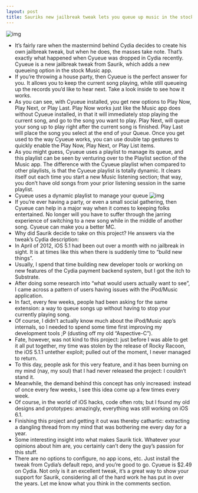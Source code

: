 ```yaml
---
layout: post
title: Sauriks new jailbreak tweak lets you queue up music in the stock Music app
---
```

![img](http://media.idownloadblog.com/wp-content/uploads/2013/03/Cyueue-Featured.png)
* It’s fairly rare when the mastermind behind Cydia decides to create his own jailbreak tweak, but when he does, the masses take note. That’s exactly what happened when Cyueue was dropped in Cydia recently. Cyueue is a new jailbreak tweak from Saurik, which adds a new queueing option in the stock Music app.
* If you’re throwing a house party, then Cyueue is the perfect answer for you. It allows you to keep the current song playing, while still queueing up the records you’d like to hear next. Take a look inside to see how it works.
* As you can see, with Cyueue installed, you get new options to Play Now, Play Next, or Play Last. Play Now works just like the Music app does without Cyueue installed, in that it will immediately stop playing the current song, and go to the song you want to play. Play Next, will queue your song up to play right after the current song is finished. Play Last will place the song you select at the end of your Queue. Once you get used to the way Cyueue works, you can use double tap gestures to quickly enable the Play Now, Play Next, or Play List items.
* As you might guess, Cyueue uses a playlist to manage its queue, and this playlist can be seen by venturing over to the Playlist section of the Music app. The difference with the Cyueue playlist when compared to other playlists, is that the Cyueue playlist is totally dynamic. It clears itself out each time you start a new Music listening section; that way, you don’t have old songs from your prior listening session in the same playlist.
* Cyueue uses a dynamic playlist to manage your queue
![img](http://media.idownloadblog.com/wp-content/uploads/2013/03/Cyueue-Queue.png)
* If you’re ever having a party, or even a small social gathering, then Cyueue can help in a major way when it comes to keeping folks entertained. No longer will you have to suffer through the jarring experience of switching to a new song while in the middle of another song. Cyueue can make you a better MC.
* Why did Saurik decide to take on this project? He answers via the tweak’s Cydia description:
* In April of 2012, iOS 5.1 had been out over a month with no jailbreak in sight. It is at times like this when there is suddenly time to “build new things”.
* Usually, I spend that time building new developer tools or working on new features of the Cydia payment backend system, but I got the itch to Substrate.
* After doing some research into “what would users actually want to see”, I came across a pattern of users having issues with the iPod/Music application.
* In fact, every few weeks, people had been asking for the same extension: a way to queue songs up without having to stop your currently playing song.
* Of course, I didn’t actually know much about the iPod/Music app’s internals, so I needed to spend some time first improving my development tools ;P (dusting off my old “Aspective-C”).
* Fate, however, was not kind to this project: just before I was able to get it all put together, my time was stolen by the release of Rocky Racoon, the iOS 5.1.1 untether exploit; pulled out of the moment, I never managed to return.
* To this day, people ask for this very feature, and it has been burning on my mind (nay, my soul) that I had never released the project: I couldn’t stand it.
* Meanwhile, the demand behind this concept has only increased: instead of once every few weeks, I see this idea come up a few times every week.
* Of course, in the world of iOS hacks, code often rots; but I found my old designs and prototypes: amazingly, everything was still working on iOS 6.1.
* Finishing this project and getting it out was thereby cathartic: extracting a dangling thread from my mind that was bothering me every day for a year.
* Some interesting insight into what makes Saurik tick. Whatever your opinions about him are, you certainly can’t deny the guy’s passion for this stuff.
* There are no options to configure, no app icons, etc. Just install the tweak from Cydia’s default repo, and you’re good to go. Cyueue is $2.49 on Cydia. Not only is it an excellent tweak, it’s a great way to show your support for Saurik, considering all of the hard work he has put in over the years. Let me know what you think in the comments section.

